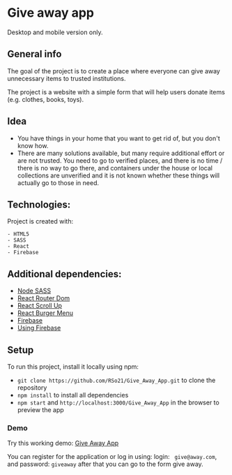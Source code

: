 # Give away app

Desktop and mobile version only.

## General info

The goal of the project is to create a place where everyone can give away unnecessary items to trusted institutions.

The project is a website with a simple form that will help users donate items (e.g. clothes, books, toys).


## Idea

* You have things in your home that you want to get rid of, but you don't know how.
* There are many solutions available, but many require additional effort or are not trusted. You need to go to verified places, and there is no time / there is no way to go there, and containers under the house or local collections are unverified and it is not known whether these things will actually go to those in need.


## Technologies:

Project is created with:

```
- HTML5
- SASS
- React
- Firebase
```


## Additional dependencies:

* [Node SASS](https://www.npmjs.com/package/node-sass)
* [React Router Dom](https://www.npmjs.com/package/react-router-dom)
* [React Scroll Up](https://www.npmjs.com/package/react-scroll-up-button)
* [React Burger Menu](https://www.npmjs.com/package/react-burger-menu)
* [Firebase](https://www.npmjs.com/package/firebase)
* [Using Firebase](https://www.robinwieruch.de/complete-firebase-authentication-react-tutorial#sign-up-with-react-and-firebase)


## Setup

To run this project, install it locally using npm:

*  ```git clone https://github.com/RSo21/Give_Away_App.git``` to clone the repository
* ```npm install``` to install all dependencies
* ```npm start``` and ```http://localhost:3000/Give_Away_App``` in the browser to preview the app 


### Demo

Try this working demo: [Give Away App](https://rso21.github.io/Give_Away_App/)

You can register for the application or log in using:
            login: ```  give@away.com ```,
            and password: ```giveaway```
after that you can go to the form give away. 